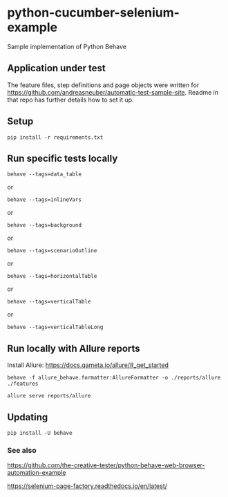 # python-cucumber-selenium-example
Sample implementation of Python Behave

## Application under test
The feature files, step definitions and page objects were written for https://github.com/andreasneuber/automatic-test-sample-site.
Readme in that repo has further details how to set it up.

## Setup
`pip install -r requirements.txt`

## Run specific tests locally
`behave --tags=data_table`

or

`behave --tags=inlineVars`

or

`behave --tags=background`

or

`behave --tags=scenarioOutline`

or

`behave --tags=horizontalTable`

or

`behave --tags=verticalTable`

or

`behave --tags=verticalTableLong`

## Run locally with Allure reports
Install Allure: https://docs.qameta.io/allure/#_get_started

`behave -f allure_behave.formatter:AllureFormatter -o ./reports/allure  ./features`

`allure serve reports/allure`

## Updating
`pip install -U behave`

### See also
https://github.com/the-creative-tester/python-behave-web-browser-automation-example

https://selenium-page-factory.readthedocs.io/en/latest/